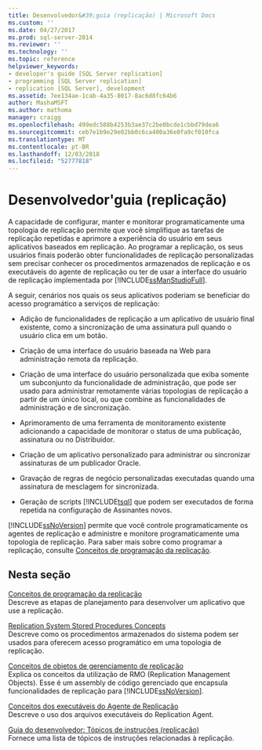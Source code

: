 ```yaml
---
title: Desenvolvedor&#39;guia (replicação) | Microsoft Docs
ms.custom: ''
ms.date: 04/27/2017
ms.prod: sql-server-2014
ms.reviewer: ''
ms.technology: ''
ms.topic: reference
helpviewer_keywords:
- developer's guide [SQL Server replication]
- programming [SQL Server replication]
- replication [SQL Server], development
ms.assetid: 7ee134ae-1cab-4a35-8017-8ac6d8fc64b6
author: MashaMSFT
ms.author: mathoma
manager: craigg
ms.openlocfilehash: 499edc588b4253b3ae37c2be0bcde1cbbd79dea6
ms.sourcegitcommit: ceb7e1b9e29e02bb0c6ca400a36e0fa9cf010fca
ms.translationtype: MT
ms.contentlocale: pt-BR
ms.lasthandoff: 12/03/2018
ms.locfileid: "52777818"
---
```

# <a name="developer39s-guide-replication"></a>Desenvolvedor&#39;guia (replicação)
  A capacidade de configurar, manter e monitorar programaticamente uma topologia de replicação permite que você simplifique as tarefas de replicação repetidas e aprimore a experiência do usuário em seus aplicativos baseados em replicação. Ao programar a replicação, os seus usuários finais poderão obter funcionalidades de replicação personalizadas sem precisar conhecer os procedimentos armazenados de replicação e os executáveis do agente de replicação ou ter de usar a interface do usuário de replicação implementada por [!INCLUDE[ssManStudioFull](../../../includes/ssmanstudiofull-md.md)].  
  
 A seguir, cenários nos quais os seus aplicativos poderiam se beneficiar do acesso programático a serviços de replicação:  
  
-   Adição de funcionalidades de replicação a um aplicativo de usuário final existente, como a sincronização de uma assinatura pull quando o usuário clica em um botão.  
  
-   Criação de uma interface do usuário baseada na Web para administração remota da replicação.  
  
-   Criação de uma interface do usuário personalizada que exiba somente um subconjunto da funcionalidade de administração, que pode ser usado para administrar remotamente várias topologias de replicação a partir de um único local, ou que combine as funcionalidades de administração e de sincronização.  
  
-   Aprimoramento de uma ferramenta de monitoramento existente adicionando a capacidade de monitorar o status de uma publicação, assinatura ou no Distribuidor.  
  
-   Criação de um aplicativo personalizado para administrar ou sincronizar assinaturas de um publicador Oracle.  
  
-   Gravação de regras de negócio personalizadas executadas quando uma assinatura de mesclagem for sincronizada.  
  
-   Geração de scripts [!INCLUDE[tsql](../../../includes/tsql-md.md)] que podem ser executados de forma repetida na configuração de Assinantes novos.  
  
 [!INCLUDE[ssNoVersion](../../../includes/ssnoversion-md.md)] permite que você controle programaticamente os agentes de replicação e administre e monitore programaticamente uma topologia de replicação. Para saber mais sobre como programar a replicação, consulte [Conceitos de programação da replicação](replication-programming-concepts.md).  
  
## <a name="in-this-section"></a>Nesta seção  
 [Conceitos de programação da replicação](replication-programming-concepts.md)  
 Descreve as etapas de planejamento para desenvolver um aplicativo que use a replicação.  
  
 [Replication System Stored Procedures Concepts](replication-system-stored-procedures-concepts.md)  
 Descreve como os procedimentos armazenados do sistema podem ser usados para oferecem acesso programático em uma topologia de replicação.  
  
 [Conceitos de objetos de gerenciamento de replicação](replication-management-objects-concepts.md)  
 Explica os conceitos da utilização de RMO (Replication Management Objects). Esse é um assembly de código gerenciado que encapsula funcionalidades de replicação para [!INCLUDE[ssNoVersion](../../../includes/ssnoversion-md.md)].  
  
 [Conceitos dos executáveis do Agente de Replicação](replication-agent-executables-concepts.md)  
 Descreve o uso dos arquivos executáveis do Replication Agent.  
  
 [Guia do desenvolvedor: Tópicos de instruções &#40;replicação&#41;](../developer-s-guide-how-to-topics-replication.md)  
 Fornece uma lista de tópicos de instruções relacionadas à replicação.  
  
  
